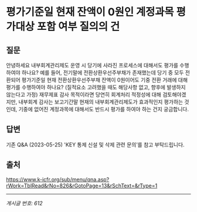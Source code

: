 # 평가기준일 현재 잔액이 0원인 계정과목 평가대상 포함 여부 질의의 건

## 질문
안녕하세요
내부회계관리제도 운영 시 당기에 사라진 프로세스에 대해서도 평가를 수행하여야 하나요?
예를 들어, 전기말에 전환상환우선주부채가 존재했는데 당기 중 모두 전환되어 평가기준일 현재 전환상환우선주부채 잔액이 0원이어도 기중 전환 거래에 대해 평가를 수행하여야 하나요? (질적요소 고려했을 때도 해당사항 없고, 향후에 발생하지 않는다고 가정)
재무제표 감사 목적이라면 당연히 회계처리 적정성에 대해 검토해야겠지만, 내부회계 감사는 보고기간말 현재의 내부회계관리제도가 효과적인지 평가하는 것인데, 기중에 없어진 계정과목에 대해서도 반드시 평가를 하여야 하는 건지 궁금합니다.

## 답변
기존 Q&A (2023-05-25) 'KEY 통제 신설 및 삭제 관련 문의’를 참고 부탁드립니다.

## 출처
https://www.k-icfr.org/sub/menu/qna.asp?rWork=TblRead&rNo=826&rGotoPage=13&rSchText=&rType=1

---
*게시글 번호: 612*
